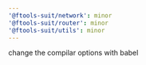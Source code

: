 ```yaml
---
'@ftools-suit/network': minor
'@ftools-suit/router': minor
'@ftools-suit/utils': minor
---
```


change the compilar options with babel
